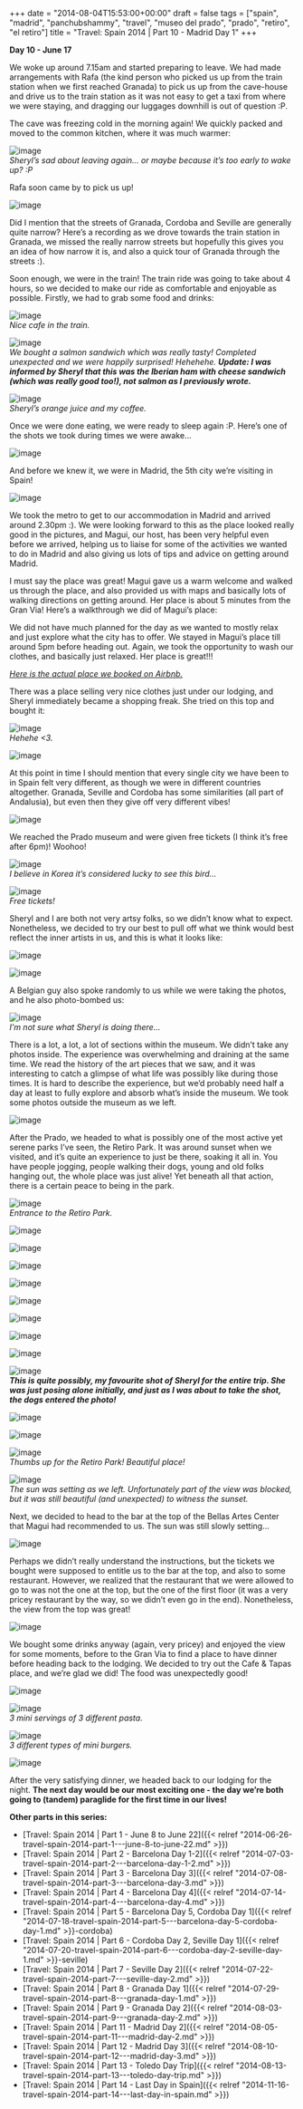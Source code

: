+++
date = "2014-08-04T15:53:00+00:00"
draft = false
tags = ["spain", "madrid", "panchubshammy", "travel", "museo del prado", "prado", "retiro", "el retiro"]
title = "Travel: Spain 2014 | Part 10 - Madrid Day 1"
+++


**Day 10 - June 17**

We woke up around 7.15am and started preparing to leave. We had made arrangements with Rafa (the kind person who picked us up from the train station when we first reached Granada) to pick us up from the cave-house and drive us to the train station as it was not easy to get a taxi from where we were staying, and dragging our luggages downhill is out of question :P.

The cave was freezing cold in the morning again! We quickly packed and moved to the common kitchen, where it was much warmer:

![image](/img/2014-08-04-travel-spain-2014-part-10---madrid-day-1/3da77aaef4a053288c213f71ba598e79c0ab2c2805343560ebdb521dc2dfc50c.jpg)  
_Sheryl’s sad about leaving again… or maybe because it’s too early to wake up? :P_

Rafa soon came by to pick us up!

![image](/img/2014-08-04-travel-spain-2014-part-10---madrid-day-1/5f49990f4a88c6fdf3cbd715fb67e360ccf086d46552042200a675e6bca0cfd0.jpg)

Did I mention that the streets of Granada, Cordoba and Seville are generally quite narrow? Here’s a recording as we drove towards the train station in Granada, we missed the really narrow streets but hopefully this gives you an idea of how narrow it is, and also a quick tour of Granada through the streets :).

Soon enough, we were in the train! The train ride was going to take about 4 hours, so we decided to make our ride as comfortable and enjoyable as possible. Firstly, we had to grab some food and drinks:

![image](/img/2014-08-04-travel-spain-2014-part-10---madrid-day-1/2e85d87472c56ab9303d98ea8291f353cf6fd485747184ec15135082909522a3.jpg)  
_Nice cafe in the train._

![image](/img/2014-08-04-travel-spain-2014-part-10---madrid-day-1/3adac9cdbae5b41d2d374ba041ae20aa1871023ab949c9d88fcad6a70fd63136.jpg)  
_We bought a salmon sandwich which was really tasty! Completed unexpected and we were happily surprised! Hehehehe. **Update: I was informed by Sheryl that this was the Iberian ham with cheese sandwich (which was really good too!), not salmon as I previously wrote.**_

![image](/img/2014-08-04-travel-spain-2014-part-10---madrid-day-1/a4674578b2dcd8c7650d9035ed2378d905783d051552bc84bc07cc047abadfe3.jpg)  
_Sheryl’s orange juice and my coffee._

Once we were done eating, we were ready to sleep again :P. Here’s one of the shots we took during times we were awake…

![image](/img/2014-08-04-travel-spain-2014-part-10---madrid-day-1/f2151e011f968f0c4f4b0ae2a18e0233635b94bfa668457b46080394d128e1d5.jpg)

And before we knew it, we were in Madrid, the 5th city we’re visiting in Spain!

![image](/img/2014-08-04-travel-spain-2014-part-10---madrid-day-1/ee23d0e773942198ca1dec54c7bdf3dbb627a4a5036234116bab3607bc40bf51.jpg)

We took the metro to get to our accommodation in Madrid and arrived around 2.30pm :). We were looking forward to this as the place looked really good in the pictures, and Magui, our host, has been very helpful even before we arrived, helping us to liaise for some of the activities we wanted to do in Madrid and also giving us lots of tips and advice on getting around Madrid.

I must say the place was great! Magui gave us a warm welcome and walked us through the place, and also provided us with maps and basically lots of walking directions on getting around. Her place is about 5 minutes from the Gran Via! Here’s a walkthrough we did of Magui’s place:

We did not have much planned for the day as we wanted to mostly relax and just explore what the city has to offer. We stayed in Magui’s place till around 5pm before heading out. Again, we took the opportunity to wash our clothes, and basically just relaxed. Her place is great!!!

[_Here is the actual place we booked on Airbnb._](https://www.airbnb.com.sg/rooms/2365643)

There was a place selling very nice clothes just under our lodging, and Sheryl immediately became a shopping freak. She tried on this top and bought it:

![image](/img/2014-08-04-travel-spain-2014-part-10---madrid-day-1/8ae59a762b6483f34f45dc6ffb3057ee2c1de08cea5875bfa8095cda718b56b0.jpg)  
_Hehehe &lt;3._

![image](/img/2014-08-04-travel-spain-2014-part-10---madrid-day-1/b7abd9235e0ba7255b46063174012ae1f04cf234f7b8dd99a68d1c6bcf7fb60b.jpg)

At this point in time I should mention that every single city we have been to in Spain felt very different, as though we were in different countries altogether. Granada, Seville and Cordoba has some similarities (all part of Andalusia), but even then they give off very different vibes!

![image](/img/2014-08-04-travel-spain-2014-part-10---madrid-day-1/c34a765423ffd9e12590141e15b4d2c91de73eb2bb7a397d6021d6198f46d182.jpg)

We reached the Prado museum and were given free tickets (I think it’s free after 6pm)! Woohoo!

![image](/img/2014-08-04-travel-spain-2014-part-10---madrid-day-1/c5ac47753afd6f47c2e4f8185aa3e43f3ad9645c214e089b01436378538a7fbd.jpg)  
_I believe in Korea it’s considered lucky to see this bird…_

![image](/img/2014-08-04-travel-spain-2014-part-10---madrid-day-1/2f84a0df2ab1701ee9f6e8b665c9e15d1c758a59e9fe5e7715c726ff4ab713e8.jpg)  
_Free tickets!_

Sheryl and I are both not very artsy folks, so we didn’t know what to expect. Nonetheless, we decided to try our best to pull off what we think would best reflect the inner artists in us, and this is what it looks like:

![image](/img/2014-08-04-travel-spain-2014-part-10---madrid-day-1/0ec547100a215f7ccd8ca1f80848b6d87c9761e56b2e238da9c2cc0c7c8020e1.jpg)

![image](/img/2014-08-04-travel-spain-2014-part-10---madrid-day-1/44c462006902d68c75c155ee895311d6b5dc24dac05193917f0238ecde8319f1.jpg)

A Belgian guy also spoke randomly to us while we were taking the photos, and he also photo-bombed us:

![image](/img/2014-08-04-travel-spain-2014-part-10---madrid-day-1/aeac1518d7dcf5003ca295b3ba11d16d57afb082fec53b16b3e09dbc108d41e4.jpg)  
_I’m not sure what Sheryl is doing there…_

There is a lot, a lot, a lot of sections within the museum. We didn’t take any photos inside. The experience was overwhelming and draining at the same time. We read the history of the art pieces that we saw, and it was interesting to catch a glimpse of what life was possibly like during those times. It is hard to describe the experience, but we’d probably need half a day at least to fully explore and absorb what’s inside the museum. We took some photos outside the museum as we left.

![image](/img/2014-08-04-travel-spain-2014-part-10---madrid-day-1/e9142cf6dcacfda79f8e384a52e252e91e2f85a175f067c573c54c64b1f1d911.jpg)

After the Prado, we headed to what is possibly one of the most active yet serene parks I’ve seen, the Retiro Park. It was around sunset when we visited, and it’s quite an experience to just be there, soaking it all in. You have people jogging, people walking their dogs, young and old folks hanging out, the whole place was just alive! Yet beneath all that action, there is a certain peace to being in the park.

![image](/img/2014-08-04-travel-spain-2014-part-10---madrid-day-1/d1c7bfa18cc787c990260ea26bced595b0ccd2c1bcfd45ae9a4d71dd86f0a621.jpg)  
_Entrance to the Retiro Park._

![image](/img/2014-08-04-travel-spain-2014-part-10---madrid-day-1/4159a627421a3c2442b7eeb2b792973d20e4626521dbc713ac552bed010c9aa0.jpg)

![image](/img/2014-08-04-travel-spain-2014-part-10---madrid-day-1/1cbf4e05f20255c758f37a698f4d7d863b1259e2b7a1056a20128a625071a339.jpg)

![image](/img/2014-08-04-travel-spain-2014-part-10---madrid-day-1/9753cdacf431a42a2394ee89f0d6bd09abf08c28e547c82001db757a9c08b03f.jpg)

![image](/img/2014-08-04-travel-spain-2014-part-10---madrid-day-1/d95cdffd97baf18aba7d5f2db2f73bc896e5860e4a5926f30ed067f50e699fd3.jpg)

![image](/img/2014-08-04-travel-spain-2014-part-10---madrid-day-1/1642d57e4349aa9d627e4bd0d14d4b88b802f25be55e65223d0ce08bf0ed4fea.jpg)

![image](/img/2014-08-04-travel-spain-2014-part-10---madrid-day-1/eabe03d0a80ad7e74f22a8cd1c971ea1ab1ab52a97ea488b268648ab995e8191.jpg)

![image](/img/2014-08-04-travel-spain-2014-part-10---madrid-day-1/5cdaf047db165f7085d94de13f9d0929976b832ed8696618b947eb3eebd38d50.jpg)

![image](/img/2014-08-04-travel-spain-2014-part-10---madrid-day-1/93e0a2b1ea03484c5daa8a948977af6b253a507c10edc83c89737376f3822e1f.jpg)

![image](/img/2014-08-04-travel-spain-2014-part-10---madrid-day-1/d06b042fa4c9c8d16601b611e78200f447c440327ab466cf7ebc63e93c0a50ba.jpg)  
_**This is quite possibly, my favourite shot of Sheryl for the entire trip. She was just posing alone initially, and just as I was about to take the shot, the dogs entered the photo!**_

![image](/img/2014-08-04-travel-spain-2014-part-10---madrid-day-1/75519dda08e015ccd54f04061fbc5f663bfb5907c53a84e8b821e0d40b1ad86f.jpg)

![image](/img/2014-08-04-travel-spain-2014-part-10---madrid-day-1/50defbc9180fd6f3bdf1e56587cdfe65310ea8dc915a908bf92f6d21a0a3d8be.jpg)

![image](/img/2014-08-04-travel-spain-2014-part-10---madrid-day-1/087182ab78f9e9352c5e4f9eac1811881877d3cd41623ee491a422fb31cbe82f.jpg)  
_Thumbs up for the Retiro Park! Beautiful place!_

![image](/img/2014-08-04-travel-spain-2014-part-10---madrid-day-1/dcb5e70af4c0b6a5f3d152c8f98d0f910e22b6943c244136b3db6de1a808aab0.jpg)  
_The sun was setting as we left. Unfortunately part of the view was blocked, but it was still beautiful (and unexpected) to witness the sunset._

Next, we decided to head to the bar at the top of the Bellas Artes Center that Magui had recommended to us. The sun was still slowly setting…

![image](/img/2014-08-04-travel-spain-2014-part-10---madrid-day-1/3b3e2fd2ea77a8836d000e5f3a1e49853d92bfa8ba4024289a3ceace83a0fb3f.jpg)

Perhaps we didn’t really understand the instructions, but the tickets we bought were supposed to entitle us to the bar at the top, and also to some restaurant. However, we realized that the restaurant that we were allowed to go to was not the one at the top, but the one of the first floor (it was a very pricey restaurant by the way, so we didn’t even go in the end). Nonetheless, the view from the top was great!

![image](/img/2014-08-04-travel-spain-2014-part-10---madrid-day-1/bfcf36d444bddc1a8a6d2ef7e2e095f8aa5bcd3cf26b0851e0e29a3a4296348f.jpg)

We bought some drinks anyway (again, very pricey) and enjoyed the view for some moments, before to the Gran Via to find a place to have dinner before heading back to the lodging. We decided to try out the Cafe &amp; Tapas place, and we’re glad we did! The food was unexpectedly good!

![image](/img/2014-08-04-travel-spain-2014-part-10---madrid-day-1/63206036a13015366031148f4ff98cfc4064305f304df1a203bb1c7c707a5835.jpg)

![image](/img/2014-08-04-travel-spain-2014-part-10---madrid-day-1/29c87e693f0df5a27f46c3c9f8110744cfff763d00b76d9232b6b6e4be898a64.jpg)  
_3 mini servings of 3 different pasta._

![image](/img/2014-08-04-travel-spain-2014-part-10---madrid-day-1/3b0fee703d07fd5d7e2b52fe144db893f7f4460ceeccb4f896a2e52ff284ffe8.jpg)  
_3 different types of mini burgers._

![image](/img/2014-08-04-travel-spain-2014-part-10---madrid-day-1/b4d47c8227f58bdaed82d77bf6f601595a603b741bf019abe8f552567550f541.jpg)

After the very satisfying dinner, we headed back to our lodging for the night. **The next day would be our most exciting one - the day we’re both going to (tandem) paraglide for the first time in our lives!**

**Other parts in this series:**

  * [Travel: Spain 2014 | Part 1 - June 8 to June 22]({{< relref "2014-06-26-travel-spain-2014-part-1---june-8-to-june-22.md" >}})
  * [Travel: Spain 2014 | Part 2 - Barcelona Day 1-2]({{< relref "2014-07-03-travel-spain-2014-part-2---barcelona-day-1-2.md" >}})
  * [Travel: Spain 2014 | Part 3 - Barcelona Day 3]({{< relref "2014-07-08-travel-spain-2014-part-3---barcelona-day-3.md" >}})
  * [Travel: Spain 2014 | Part 4 - Barcelona Day 4]({{< relref "2014-07-14-travel-spain-2014-part-4---barcelona-day-4.md" >}})
  * [Travel: Spain 2014 | Part 5 - Barcelona Day 5, Cordoba Day 1]({{< relref "2014-07-18-travel-spain-2014-part-5---barcelona-day-5-cordoba-day-1.md" >}}-cordoba)
  * [Travel: Spain 2014 | Part 6 - Cordoba Day 2, Seville Day 1]({{< relref "2014-07-20-travel-spain-2014-part-6---cordoba-day-2-seville-day-1.md" >}}-seville)
  * [Travel: Spain 2014 | Part 7 - Seville Day 2]({{< relref "2014-07-22-travel-spain-2014-part-7---seville-day-2.md" >}})
  * [Travel: Spain 2014 | Part 8 - Granada Day 1]({{< relref "2014-07-29-travel-spain-2014-part-8---granada-day-1.md" >}})
  * [Travel: Spain 2014 | Part 9 - Granada Day 2]({{< relref "2014-08-03-travel-spain-2014-part-9---granada-day-2.md" >}})
  * [Travel: Spain 2014 | Part 11 - Madrid Day 2]({{< relref "2014-08-05-travel-spain-2014-part-11---madrid-day-2.md" >}})
  * [Travel: Spain 2014 | Part 12 - Madrid Day 3]({{< relref "2014-08-10-travel-spain-2014-part-12---madrid-day-3.md" >}})
  * [Travel: Spain 2014 | Part 13 - Toledo Day Trip]({{< relref "2014-08-13-travel-spain-2014-part-13---toledo-day-trip.md" >}})
  * [Travel: Spain 2014 | Part 14 - Last Day in Spain]({{< relref "2014-11-16-travel-spain-2014-part-14---last-day-in-spain.md" >}})


